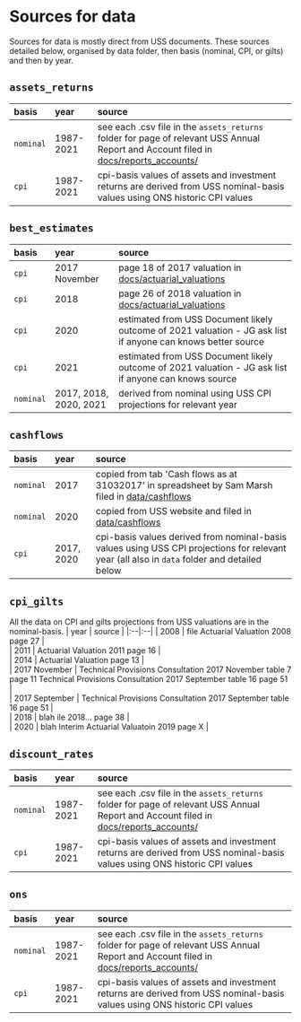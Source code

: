 # Sources for data

Sources for data is mostly direct from USS documents. These sources detailed below, organised by data folder, then basis (nominal, CPI, or gilts) and then by year.


## `assets_returns`
| basis | year | source |
|:--|:--|:--| 
| `nominal`| 1987-2021 |see each .csv file in the `assets_returns` folder for page of relevant USS Annual Report and Account filed in [docs/reports_accounts/](https://github.com/SussexUCU/USS/tree/main/docs/reports_accounts 'report_accounts') |   
| `cpi`| 1987-2021 | cpi-basis values of assets and investment returns are derived from USS nominal-basis values using ONS historic CPI values|   


## `best_estimates`
| basis | year | source |
|:--|:--|:--| 
| `cpi`| 2017 November |page 18 of 2017 valuation in [docs/actuarial_valuations](https://github.com/SussexUCU/USS/tree/main/docs/actuarial_valuations "2017 valuation") |  
| `cpi`| 2018 | page 26 of 2018 valuation in [docs/actuarial_valuations](https://github.com/SussexUCU/USS/tree/main/docs/actuarial_valuations "2017 valuation") |   
| `cpi`| 2020 | estimated from USS Document likely outcome of 2021 valuation - JG ask list if anyone can knows better source | 
| `cpi`| 2021 | estimated from USS Document likely outcome of 2021 valuation - JG ask list if anyone can knows source | 
| `nominal`| 2017, 2018, 2020, 2021 |derived from nominal using USS CPI projections for relevant year | 


## `cashflows`
| basis | year | source |
|:--|:--|:--| 
| `nominal`| 2017 | copied from tab 'Cash flows as at 31032017' in spreadsheet by Sam Marsh filed in [data/cashflows](https://github.com/SussexUCU/USS/tree/main/docs/cashflows 'cashflows') |   
| `nominal`| 2020 | copied from USS website and filed in [data/cashflows](https://github.com/SussexUCU/USS/tree/main/docs/cashflows 'cashflows') |   
| `cpi`| 2017, 2020 | cpi-basis values derived from nominal-basis values using USS CPI projections for relevant year (all also in `data` folder and detailed below |   

## `cpi_gilts`

All the data on CPI and gilts projections from USS valuations are in the nominal-basis.
| year | source |
|:--|:--| 
| 2008 | file Actuarial Valuation 2008 page 27 |   
| 2011 | Actuarial Valuation 2011 page 16 |   
| 2014 | Actuarial Valuation page 13 |   
| 2017 November | Technical Provisions Consultation 2017 November table 7 page 11 Technical Provisions Consultation 2017 September table 16 page 51 |   
| 2017 September | Technical Provisions Consultation 2017 September table 16 page 51 |   
| 2018 | blah ile 2018... page 38 |   
| 2020 | blah Interim Actuarial Valuatoin 2019 page X |   

## `discount_rates`
| basis | year | source |
|:--|:--|:--| 
| `nominal`| 1987-2021 |see each .csv file in the `assets_returns` folder for page of relevant USS Annual Report and Account filed in [docs/reports_accounts/](https://github.com/SussexUCU/USS/tree/main/docs/reports_accounts 'report_accounts') |   
| `cpi`| 1987-2021 | cpi-basis values of assets and investment returns are derived from USS nominal-basis values using ONS historic CPI values|   

## `ons`
| basis | year | source |
|:--|:--|:--| 
| `nominal`| 1987-2021 |see each .csv file in the `assets_returns` folder for page of relevant USS Annual Report and Account filed in [docs/reports_accounts/](https://github.com/SussexUCU/USS/tree/main/docs/reports_accounts 'report_accounts') |   
| `cpi`| 1987-2021 | cpi-basis values of assets and investment returns are derived from USS nominal-basis values using ONS historic CPI values|   

